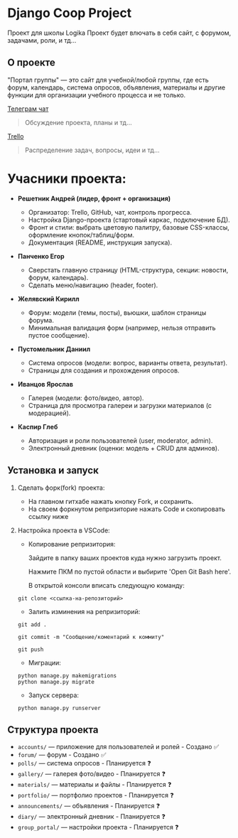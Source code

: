 # Django Coop Project
Проект для школы Logika 
Проект будет влючать в себя сайт, с форумом, задачами, роли, и тд... 

## О проекте
"Портал группы" — это сайт для учебной/любой группы, где есть форум, календарь, система опросов, объявления, материалы и другие функции для организации учебного процесса и не только.


[Телеграм чат](https://t.me/+AZBwysCv3uBkNzJi)
> Обсуждение проекта, планы и тд...

[Trello](https://trello.com/invite/b/68bd92b731769a4494d0387c/ATTI112b7cec230fdb352df2661bb054586bEAE858B6/кооп-проект)
> Распределение задач, вопросы, идеи и тд...

# Учасники проекта:

- **Решетник Андрей (лидер, фронт + организация)**
    + Организатор: Trello, GitHub, чат, контроль прогресса.
    + Настройка Django-проекта (стартовый каркас, подключение БД).
    + Фронт и стили: выбрать цветовую палитру, базовые CSS-классы, оформление кнопок/таблиц/форм.
    + Документация (README, инструкция запуска).
    
- **Панченко Егор**
    + Сверстать главную страницу (HTML-структура, секции: новости, форум, календарь).
    + Сделать меню/навигацию (header, footer).

- **Желявский Кирилл**
    + Форум: модели (темы, посты), вьюшки, шаблон страницы форума.
    + Минимальная валидация форм (например, нельзя отправить пустое сообщение).

- **Пустомельник Даниил**
    + Система опросов (модели: вопрос, варианты ответа, результат).
    + Страницы для создания и прохождения опросов.

- **Иванцов Ярослав**
    + Галерея (модели: фото/видео, автор).
    + Страница для просмотра галереи и загрузки материалов (с модерацией).
    
- **Каспир Глеб**
    + Авторизация и роли пользователей (user, moderator, admin).
    + Электронный дневник (оценки: модель + CRUD для админов).



## Установка и запуск
1. Сделать форк(fork) проекта:
    + На главном гитхабе нажать кнопку Fork, и сохранить.
    + На своем форкнутом репризиторие нажать Code и скопировать ссылку ниже

2. Настройка проекта в VSCode:
    - Копирование репризитория:

        Зайдите в папку ваших проектов куда нужно загрузить проект.
      
        Нажмите ПКМ по пустой области и выбирите 'Open Git Bash here'.
      
        В открытой консоли вписать следующую команду:

    ```
    git clone <ссылка-на-репозиторий>
    ```
    - Залить изминения на репризиторий:
    ```
    git add .
    ```
    ```
    git commit -m "Сообщение/коментарий к коммиту"
    ```
    ```
    git push
    ```
    - Миграции:
    ```
    python manage.py makemigrations
    python manage.py migrate
    ```
    - Запуск сервера:
    ```
    python manage.py runserver
    ```

## Структура проекта
- `accounts/` — приложение для пользователей и ролей - Создано ✅
- `forum/` — форум - Создано ✅
- `polls/` — система опросов - Планируется ❓
- `gallery/` — галерея фото/видео - Планируется ❓
- `materials/` — материалы и файлы - Планируется ❓
- `portfolio/` — портфолио проектов - Планируется ❓
- `announcements/` — объявления - Планируется ❓
- `diary/` — электронный дневник - Планируется ❓
- `group_portal/` — настройки проекта - Планируется ❓
